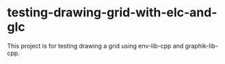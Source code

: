 # testing-drawing-grid-with-elc-and-glc
This project is for testing drawing a grid using env-lib-cpp and graphik-lib-cpp.
